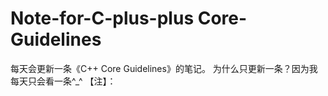 # Note-for-C-plus-plus Core-Guidelines
每天会更新一条《C++ Core Guidelines》的笔记。
为什么只更新一条？因为我每天只会看一条^_^
【注】：

